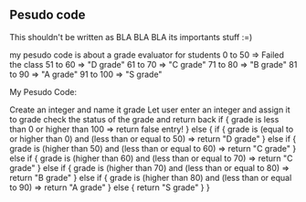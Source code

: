 ## Pesudo code

This shouldn't be written as BLA BLA BLA 
its importants stuff :=)

my pesudo code is about a grade evaluator for students
0    to  50  => Failed the class
51   to  60  => "D grade"
61   to  70  => "C grade"
71   to  80  => "B grade"
81   to  90  => "A grade"
91   to  100 => "S grade"

My Pesudo Code:

Create an integer and name it grade
Let user enter an integer and assign it to grade
check the status of the grade and return back
if {
    grade is less than 0 or higher than 100 => return false entry!
}
else {
    if {
        grade is (equal to or higher than 0) and (less than or equal to 50) => return "D grade" 
    }
    else if {
        grade is (higher than 50) and (less than or equal to 60) => return "C grade" 
    }
    else if {
        grade is (higher than 60) and (less than or equal to 70) => return "C grade" 
    }
    else if {
        grade is (higher than 70) and (less than or equal to 80) => return "B grade" 
    }
    else if {
        grade is (higher than 80) and (less than or equal to 90) => return "A grade" 
    }
    else {
        return "S grade"
    }
}
